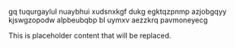gq tuqurgaylul nuaybhui xudsnxkgf dukg egktqzpnmp azjobgqyy kjswgzopodw alpbeubqbp bl uymxv aezzkrq pavmoneyecg

<!--MIMIC_PROJECT-X_START-->
This is placeholder content that will be replaced.
<!--MIMIC_PROJECT-X_END-->